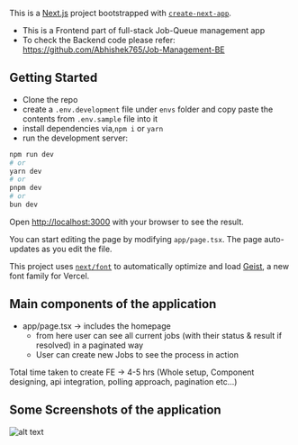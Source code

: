 This is a [Next.js](https://nextjs.org) project bootstrapped with [`create-next-app`](https://nextjs.org/docs/app/api-reference/cli/create-next-app).

- This is a Frontend part of full-stack Job-Queue management app
- To check the Backend code please refer: https://github.com/Abhishek765/Job-Management-BE

## Getting Started

- Clone the repo
- create a `.env.development` file under `envs` folder and copy paste the contents from `.env.sample` file into it
- install dependencies via,`npm i` or `yarn`
- run the development server:

```bash
npm run dev
# or
yarn dev
# or
pnpm dev
# or
bun dev
```

Open [http://localhost:3000](http://localhost:3000) with your browser to see the result.

You can start editing the page by modifying `app/page.tsx`. The page auto-updates as you edit the file.

This project uses [`next/font`](https://nextjs.org/docs/app/building-your-application/optimizing/fonts) to automatically optimize and load [Geist](https://vercel.com/font), a new font family for Vercel.

## Main components of the application

- app/page.tsx -> includes the homepage
  - from here user can see all current jobs (with their status & result if resolved) in a paginated way
  - User can create new Jobs to see the process in action

Total time taken to create FE -> 4-5 hrs (Whole setup, Component designing, api integration, polling approach, pagination etc...)

## Some Screenshots of the application

![alt text](image.png)
